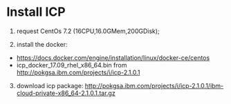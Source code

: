 Install ICP
===============================================

1. request CentOs 7.2 (16CPU,16.0GMem,200GDisk);

2. install the docker:

  - https://docs.docker.com/engine/installation/linux/docker-ce/centos
  - icp_docker_17.09_rhel_x86_64.bin from http://pokgsa.ibm.com/projects/i/icp-2.1.0.1
  
3. download icp package: http://pokgsa.ibm.com/projects/i/icp-2.1.0.1/ibm-cloud-private-x86_64-2.1.0.1.tar.gz
